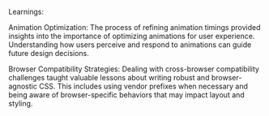Learnings:

Animation Optimization: The process of refining animation timings provided insights into the importance of optimizing animations for user experience. Understanding how users perceive and respond to animations can guide future design decisions.

Browser Compatibility Strategies: Dealing with cross-browser compatibility challenges taught valuable lessons about writing robust and browser-agnostic CSS. This includes using vendor prefixes when necessary and being aware of browser-specific behaviors that may impact layout and styling.
